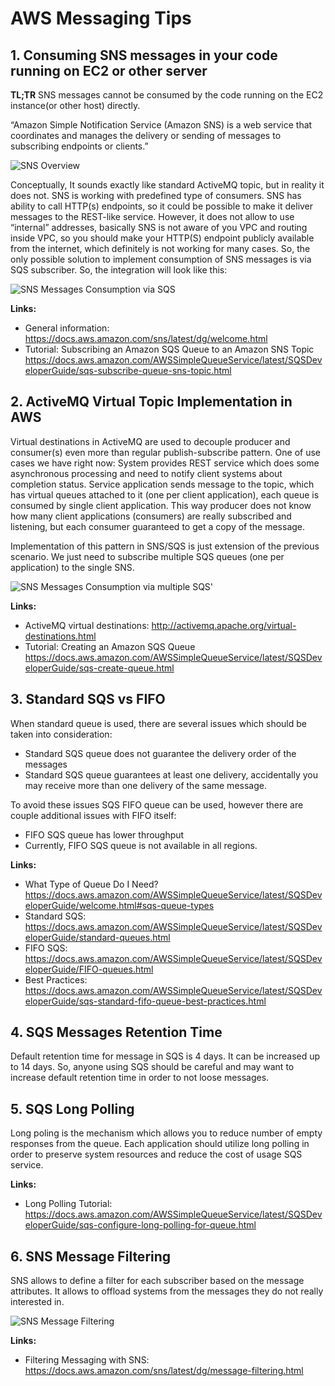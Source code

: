 # AWS Messaging Tips

## 1. Consuming SNS messages in your code running on EC2 or other server

**TL;TR** SNS messages cannot be consumed by the code running on the EC2 instance(or other host) directly.

“Amazon Simple Notification Service (Amazon SNS) is a web service that coordinates and manages the delivery or sending of messages to subscribing endpoints or clients.”

![SNS Overview](https://github.com/szaitsev/aws-notes/blob/master/aws-messaging/images/img10.png)

Conceptually, It sounds exactly like standard ActiveMQ topic, but in reality it does not. SNS is working with predefined type of consumers.
SNS has ability to call HTTP(s) endpoints, so it could be possible to make it deliver messages to the REST-like service. However, it does not allow to use “internal” addresses, basically SNS is not aware of you VPC and routing inside VPC, so you should make your HTTP(S) endpoint publicly available from the internet, which definitely is not working for many cases.
So, the only possible solution to implement consumption of SNS messages is via SQS subscriber. So, the integration will look like this:

![SNS Messages Consumption via SQS](https://github.com/szaitsev/aws-notes/blob/master/aws-messaging/images/img20.png)

**Links:**

- General information:  <https://docs.aws.amazon.com/sns/latest/dg/welcome.html>
- Tutorial: Subscribing an Amazon SQS Queue to an Amazon SNS Topic <https://docs.aws.amazon.com/AWSSimpleQueueService/latest/SQSDeveloperGuide/sqs-subscribe-queue-sns-topic.html>

## 2. ActiveMQ Virtual Topic Implementation in AWS

Virtual destinations in ActiveMQ are used to decouple producer and consumer(s) even more than regular publish-subscribe pattern.
One of use cases we have right now:
System provides REST service which does some asynchronous processing and need to notify client systems about completion status. Service application sends message to the topic, which has virtual queues attached to it (one per client application), each queue is consumed by single client application. This way producer does not know how many client applications (consumers) are really subscribed and listening, but each consumer guaranteed to get a copy of the message.

Implementation of this pattern in SNS/SQS is just extension of the previous scenario. We just need to subscribe multiple SQS queues (one per application) to the single SNS.

![SNS Messages Consumption via multiple SQS'](https://github.com/szaitsev/aws-notes/blob/master/aws-messaging/images/img30.png)

**Links:**

- ActiveMQ virtual destinations: <http://activemq.apache.org/virtual-destinations.html>
- Tutorial: Creating an Amazon SQS Queue <https://docs.aws.amazon.com/AWSSimpleQueueService/latest/SQSDeveloperGuide/sqs-create-queue.html>
  
## 3. Standard SQS vs FIFO

When standard queue is used, there are several issues which should be taken into consideration:

- Standard SQS queue does not guarantee the delivery order of the messages
- Standard SQS queue guarantees at least one delivery, accidentally you may receive more than one delivery of the same message.

To avoid these issues SQS FIFO queue can be used, however there are couple additional issues with FIFO itself:

- FIFO SQS queue has lower throughput
- Currently, FIFO SQS queue is not available in all regions.

**Links:**

- What Type of Queue Do I Need?<https://docs.aws.amazon.com/AWSSimpleQueueService/latest/SQSDeveloperGuide/welcome.html#sqs-queue-types>
- Standard SQS: <https://docs.aws.amazon.com/AWSSimpleQueueService/latest/SQSDeveloperGuide/standard-queues.html>
- FIFO SQS: <https://docs.aws.amazon.com/AWSSimpleQueueService/latest/SQSDeveloperGuide/FIFO-queues.html>
- Best Practices: <https://docs.aws.amazon.com/AWSSimpleQueueService/latest/SQSDeveloperGuide/sqs-standard-fifo-queue-best-practices.html>

## 4. SQS Messages Retention Time

Default retention time for message in SQS is 4 days. It can be increased up to 14 days. So, anyone using SQS should be careful and may want to increase default retention time in order to not loose messages.

## 5. SQS Long Polling

Long poling is the mechanism which allows you to reduce number of empty responses from the queue. Each application should utilize long polling in order to preserve system resources and reduce the cost of usage SQS service.

**Links:**

- Long Polling Tutorial: <https://docs.aws.amazon.com/AWSSimpleQueueService/latest/SQSDeveloperGuide/sqs-configure-long-polling-for-queue.html>

## 6. SNS Message Filtering

SNS allows to define a filter for each subscriber based on the message attributes. It allows to offload systems from the messages they do not really interested in.

![SNS Message Filtering](https://github.com/szaitsev/aws-notes/blob/master/aws-messaging/images/img40.png)

**Links:**

- Filtering Messaging with SNS: <https://docs.aws.amazon.com/sns/latest/dg/message-filtering.html>